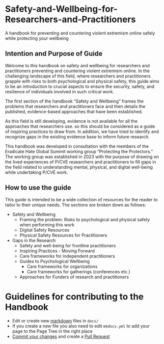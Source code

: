 # Safety-and-Wellbeing-for-Researchers-and-Practitioners
A handbook for preventing and countering violent extremism online safely while protecting your wellbeing

## Intention and Purpose of Guide 
Welcome to this handbook on safety and wellbeing for researchers and practitioners preventing and countering violent extremism online. In the challenging landscape of this field, where researchers and practitioners grapple with risks to both psychological and physical safety, this guide aims to be an introduction to crucial aspects to ensure the security, safety, and resilience of individuals involved in such critical work.

The first section of the handbook “Safety and Wellbeing” frames the problems that researchers and practitioners face and then details the published, evidence-based approaches that have been established.

As this field is still developing, evidence is not available for all the approaches that researchers use. so this should be considered as a guide of inspiring practices to draw from. In addition, we have tried to identify and recognize gaps in the existing evidence base to inform future research.

This handbook was developed in consultation with the members of the Eradicate Hate Global Summit working group “Protecting the Protectors.” The working group was established in 2023 with the purpose of drawing on the lived experiences of P/CVE researchers and practitioners to fill gaps in the field related to understanding mental, physical, and digital well-being while undertaking P/CVE work. 
## How to use the guide 
This guide is intended to be a wide collection of resources for the reader to tailor to their unique needs. The sections are broken down as follows:

- Safety and Wellbeing
  - Framing the problem: Risks to psychological and physical safety when performing this work
  - Digital Safety Resources
  - Physical Safety Resources for Practitioners
- Gaps in the Research
  - Safety and well-being for frontline practitioners
  - Inspiring Practices - Moving Forward
  - Care frameworks for independent practitioners
  - Guides to Psychological Wellbeing
    - Care frameworks for organizations
    - Care frameworks for gatherings (conferences etc.)
  - Approaches for Funders of research and practitioners

# Guidelines for contributing to the Handbook
- Edit or create new [markdown](https://www.markdownguide.org/cheat-sheet/) files in `docs/`
- If you create a new file you also need to edit `mkdocs.yml` to add your page to the Page Tree in the right place
- [Commit your changes](https://github.com/git-guides/git-commit) and create a [Pull Request](https://docs.github.com/en/pull-requests/collaborating-with-pull-requests/proposing-changes-to-your-work-with-pull-requests/about-pull-requests)
